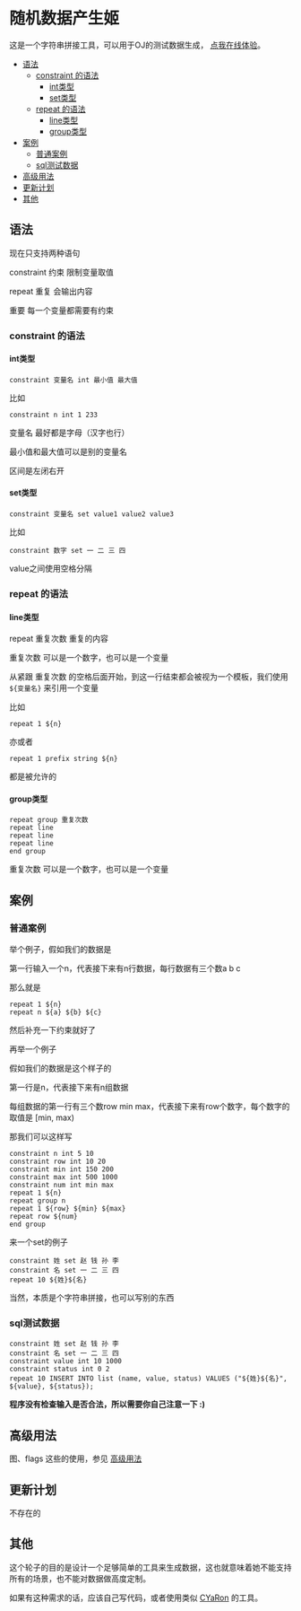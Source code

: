 <h1>随机数据产生姬</h1>

这是一个字符串拼接工具，可以用于OJ的测试数据生成， [点我在线体验](https://muzea-demo.github.io/random-data/)。

- [语法](#语法)
  - [constraint 的语法](#constraint-的语法)
    - [int类型](#int类型)
    - [set类型](#set类型)
  - [repeat 的语法](#repeat-的语法)
    - [line类型](#line类型)
    - [group类型](#group类型)
- [案例](#案例)
  - [普通案例](#普通案例)
  - [sql测试数据](#sql测试数据)
- [高级用法](#高级用法)
- [更新计划](#更新计划)
- [其他](#其他)

## 语法

现在只支持两种语句

constraint 约束 限制变量取值

repeat 重复 会输出内容

重要 每一个变量都需要有约束

### constraint 的语法

#### int类型
```text
constraint 变量名 int 最小值 最大值
```
比如
```text
constraint n int 1 233
```
变量名 最好都是字母（汉字也行）

最小值和最大值可以是别的变量名

区间是左闭右开

#### set类型
```text
constraint 变量名 set value1 value2 value3
```
比如
```text
constraint 数字 set 一 二 三 四
```
value之间使用空格分隔

### repeat 的语法

#### line类型

repeat 重复次数 重复的内容

重复次数 可以是一个数字，也可以是一个变量

从紧跟 重复次数 的空格后面开始，到这一行结束都会被视为一个模板，我们使用 `${变量名}` 来引用一个变量

比如
```text
repeat 1 ${n}
```
亦或者
```text
repeat 1 prefix string ${n}
```
都是被允许的

#### group类型

```text
repeat group 重复次数
repeat line
repeat line
repeat line
end group
```

重复次数 可以是一个数字，也可以是一个变量

## 案例

### 普通案例

举个例子，假如我们的数据是

第一行输入一个n，代表接下来有n行数据，每行数据有三个数a b c

那么就是
```text
repeat 1 ${n}
repeat n ${a} ${b} ${c}
```
然后补充一下约束就好了

再举一个例子

假如我们的数据是这个样子的

第一行是n，代表接下来有n组数据

每组数据的第一行有三个数row min max，代表接下来有row个数字，每个数字的取值是 [min, max)

那我们可以这样写

```text
constraint n int 5 10
constraint row int 10 20
constraint min int 150 200
constraint max int 500 1000
constraint num int min max
repeat 1 ${n}
repeat group n
repeat 1 ${row} ${min} ${max}
repeat row ${num}
end group
```

来一个set的例子

```text
constraint 姓 set 赵 钱 孙 李
constraint 名 set 一 二 三 四
repeat 10 ${姓}${名}
```

当然，本质是个字符串拼接，也可以写别的东西

### sql测试数据

```text
constraint 姓 set 赵 钱 孙 李
constraint 名 set 一 二 三 四
constraint value int 10 1000
constraint status int 0 2
repeat 10 INSERT INTO list (name, value, status) VALUES ("${姓}${名}", ${value}, ${status});
```

**程序没有检查输入是否合法，所以需要你自己注意一下 :)**

## 高级用法

图、flags 这些的使用，参见 [高级用法](ADVANCED.md)

## 更新计划

不存在的

## 其他

这个轮子的目的是设计一个足够简单的工具来生成数据，这也就意味着她不能支持所有的场景，也不能对数据做高度定制。

如果有这种需求的话，应该自己写代码，或者使用类似 [CYaRon](https://github.com/luogu-dev/cyaron) 的工具。
